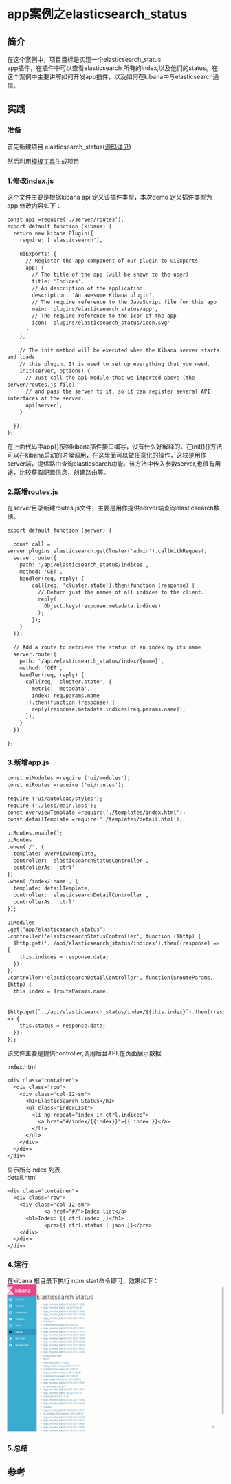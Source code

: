 # app案例之elasticsearch\_status

## 简介

在这个案例中，项目目标是实现一个elasticsearch\_status  
app插件，在插件中可以查看elasticsearch 所有的index,以及他们的status。在这个案例中主要讲解如何开发app插件，以及如何在kibana中与elasticsearch通信。

## 实践

### 准备

首先新建项目 elasticsearch\_status\([源码详见](https://github.com/TrumanDu/kibana_plugin/tree/master/elasticsearch_status)\)

然后利用[模板工具](https://github.com/elastic/template-kibana-plugin/)生成项目

### 1.修改index.js

这个文件主要是根据kibana api 定义该插件类型，本次demo 定义插件类型为app.修改内容如下：

```
const api =require('./server/routes');
export default function (kibana) {
  return new kibana.Plugin({
    require: ['elasticsearch'],

    uiExports: {
      // Register the app component of our plugin to uiExports
      app: {
        // The title of the app (will be shown to the user)
        title: 'Indices',
        // An description of the application.
        description: 'An awesome Kibana plugin',
        // The require reference to the JavaScript file for this app
        main: 'plugins/elasticsearch_status/app',
        // The require reference to the icon of the app
        icon: 'plugins/elasticsearch_status/icon.svg'
      }
    },

    // The init method will be executed when the Kibana server starts and loads
    // this plugin. It is used to set up everything that you need.
    init(server, options) {
      // Just call the api module that we imported above (the server/routes.js file)
      // and pass the server to it, so it can register several API interfaces at the server.
      api(server);
    }

  });
};
```

在上面代码中app{}按照kibana插件接口编写，没有什么好解释的。在init\(\){}方法可以在kibana启动的时候调用，在这里面可以做任意化的操作，这块是用作server端，提供路由查询elasticsearch功能。该方法中传入参数server,也很有用途，比较获取配置信息，创建路由等。

### 2.新增routes.js

在server目录新建routes.js文件，主要是用作提供server端查询elasticsearch数据。

```
export default function (server) {

  const call = server.plugins.elasticsearch.getCluster('admin').callWithRequest;
  server.route({
    path: '/api/elasticsearch_status/indices',
    method: 'GET',
    handler(req, reply) {
        call(req, 'cluster.state').then(function (response) {
          // Return just the names of all indices to the client.
          reply(
            Object.keys(response.metadata.indices)
          );
        });
    }
  });

  // Add a route to retrieve the status of an index by its name
  server.route({
    path: '/api/elasticsearch_status/index/{name}',
    method: 'GET',
    handler(req, reply) {
      call(req, 'cluster.state', {
        metric: 'metadata',
        index: req.params.name
      }).then(function (response) {
        reply(response.metadata.indices[req.params.name]);
      });
    }
  });

};
```

### 3.新增app.js

    const uiModules =require ('ui/modules');
    const uiRoutes =require ('ui/routes');

    require ('ui/autoload/styles');
    require ('./less/main.less');
    const overviewTemplate =require('./templates/index.html');
    const detailTemplate =require('./templates/detail.html');

    uiRoutes.enable();
    uiRoutes
    .when('/', {
      template: overviewTemplate,
      controller: 'elasticsearchStatusController',
      controllerAs: 'ctrl'
    })
    .when('/index/:name', {
      template: detailTemplate,
      controller: 'elasticsearchDetailController',
      controllerAs: 'ctrl'
    });

    uiModules
    .get('app/elasticsearch_status')
    .controller('elasticsearchStatusController', function ($http) {
      $http.get('../api/elasticsearch_status/indices').then((response) => {
        this.indices = response.data;
      });
    })
    .controller('elasticsearchDetailController', function($routeParams, $http) {
      this.index = $routeParams.name;

      $http.get(`../api/elasticsearch_status/index/${this.index}`).then((response) => {
        this.status = response.data;
      });
    });

该文件主要是提供controller,调用后台API,在页面展示数据

index.html

```
<div class="container">
  <div class="row">
    <div class="col-12-sm">
      <h1>Elasticsearch Status</h1>
      <ul class="indexList">
        <li ng-repeat="index in ctrl.indices">
          <a href="#/index/{{index}}">{{ index }}</a>
        </li>
      </ul>
    </div>
  </div>
</div>
```

显示所有index 列表  
detail.html

```
<div class="container">
  <div class="row">
    <div class="col-12-sm">
            <a href="#/">Index list</a>
      <h1>Index: {{ ctrl.index }}</h1>
            <pre>{{ ctrl.status | json }}</pre>
    </div>
  </div>
</div>
```

### 4.运行

在kibana 根目录下执行 npm start命令即可，效果如下：  
![](/assets/elasticsearch_status.gif)

### 5.总结

## 参考



